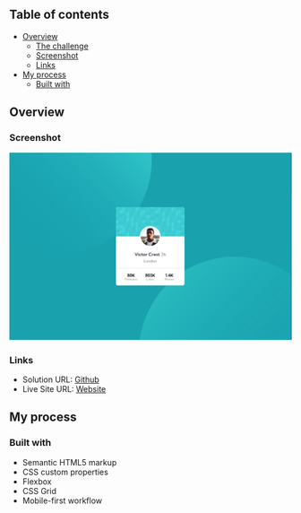 
## Table of contents

- [Overview](#overview)
  - [The challenge](#the-challenge)
  - [Screenshot](#screenshot)
  - [Links](#links)
- [My process](#my-process)
  - [Built with](#built-with)


## Overview

### Screenshot

![](./design/screenshot.jpg)


### Links

- Solution URL: [Github](https://github.com/matiasluduena23/profile-card.github.io)
- Live Site URL: [Website](https://matiasluduena23.github.io/profile-card.github.io/)

## My process

### Built with

- Semantic HTML5 markup
- CSS custom properties
- Flexbox
- CSS Grid
- Mobile-first workflow

